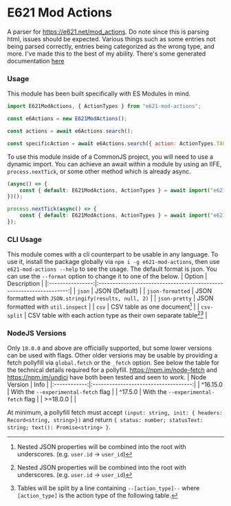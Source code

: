# E621 Mod Actions

A parser for https://e621.net/mod_actions. Do note since this is parsing html, issues should be expected. Various things such as some entries not being parsed correctly, entries being categorized as the wrong type, and more. I've made this to the best of my ability. There's some generated documentation [here](https://npm.e621.ws/e621-mod-actions)

### Usage
This module has been built specifically with ES Modules in mind.

```js
import E621ModActions, { ActionTypes } from "e621-mod-actions";

const e6Actions = new E621ModActions();

const actions = await e6Actions.search();

const specificAction = await e6Actions.search({ action: ActionTypes.TAG_ALIAS_CREATE });
```

To use this module inside of a CommonJS project, you will need to use a dynamic import. You can achieve an await within a module by using an IIFE, `process.nextTick`, or some other method which is already async.
```js
(async() => {
    const { default: E621ModActions, ActionTypes } = await import("e621-mod-actions");
})();

process.nextTick(async() => {
    const { default: E621ModActions, ActionTypes } = await import("e621-mod-actions");
});
```

### CLI Usage
This module comes with a cli counterpart to be usable in any language. To use it, install the package globally via `npm i -g e621-mod-actions`, then use `e621-mod-actions --help` to see the usage. The default format is json. You can use the `--format` option to change it to one of the below.
|      Option      |                             Description                             |
|:----------------:|:-------------------------------------------------------------------:|
|      `json`      |                           JSON (Default)                            |
| `json-formatted` |       JSON formatted with `JSON.stringify(results, null, 2)`        |
|  `json-pretty`   |                 JSON formatted with `util.inspect`                  |
|      `csv`       |                    CSV table as one document[^1]                    |
|   `csv-split`    | CSV table with each action type as their own separate table[^1][^2] |
[^1]: Nested JSON properties will be combined into the root with underscores. (e.g. `user.id` -> `user_id`)
[^2]: Tables will be split by a line containing `--[action_type]--` where `[action_type]` is the action type of the following table.

### NodeJS Versions
Only `18.0.0` and above are officially supported, but some lower versions can be used with flags. Other older versions may be usable by providing a fetch pollyfill via `global.fetch` or the `_fetch` option. See below the table for the technical details required for a pollyfill. https://npm.im/node-fetch and https://npm.im/undici have both been tested and seen to work.
| Node Version |                 Info                 |
|:------------:|:------------------------------------:|
|   ^16.15.0   | With the `--experimental-fetch` flag |
|   ^17.5.0    | With the `--experimental-fetch` flag |
|   >=18.0.0   |                                      |

At minimum, a pollyfill fetch must accept `(input: string, init: { headers: Record<string, string>})` and return `{ status: number; statusText: string; text(): Promise<string> }`.
